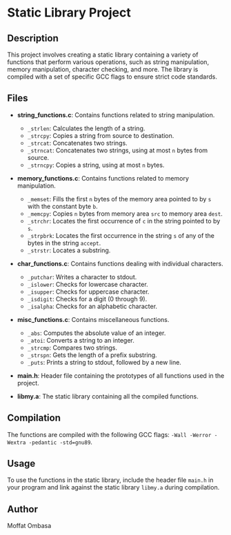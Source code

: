 # Static Library Project

## Description

This project involves creating a static library containing a variety of functions that perform various operations, such as string manipulation, memory manipulation, character checking, and more. The library is compiled with a set of specific GCC flags to ensure strict code standards.

## Files

- **string_functions.c**: Contains functions related to string manipulation.
  - `_strlen`: Calculates the length of a string.
  - `_strcpy`: Copies a string from source to destination.
  - `_strcat`: Concatenates two strings.
  - `_strncat`: Concatenates two strings, using at most `n` bytes from source.
  - `_strncpy`: Copies a string, using at most `n` bytes.

- **memory_functions.c**: Contains functions related to memory manipulation.
  - `_memset`: Fills the first `n` bytes of the memory area pointed to by `s` with the constant byte `b`.
  - `_memcpy`: Copies `n` bytes from memory area `src` to memory area `dest`.
  - `_strchr`: Locates the first occurrence of `c` in the string pointed to by `s`.
  - `_strpbrk`: Locates the first occurrence in the string `s` of any of the bytes in the string `accept`.
  - `_strstr`: Locates a substring.

- **char_functions.c**: Contains functions dealing with individual characters.
  - `_putchar`: Writes a character to stdout.
  - `_islower`: Checks for lowercase character.
  - `_isupper`: Checks for uppercase character.
  - `_isdigit`: Checks for a digit (0 through 9).
  - `_isalpha`: Checks for an alphabetic character.

- **misc_functions.c**: Contains miscellaneous functions.
  - `_abs`: Computes the absolute value of an integer.
  - `_atoi`: Converts a string to an integer.
  - `_strcmp`: Compares two strings.
  - `_strspn`: Gets the length of a prefix substring.
  - `_puts`: Prints a string to stdout, followed by a new line.

- **main.h**: Header file containing the prototypes of all functions used in the project.

- **libmy.a**: The static library containing all the compiled functions.

## Compilation

The functions are compiled with the following GCC flags: `-Wall -Werror -Wextra -pedantic -std=gnu89`.

## Usage

To use the functions in the static library, include the header file `main.h` in your program and link against the static library `libmy.a` during compilation.

## Author

Moffat Ombasa

